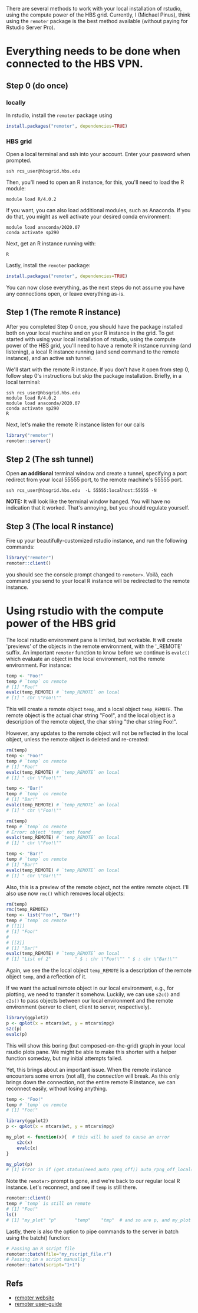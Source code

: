 There are several methods to work with your local installation of rstudio, using the compute power of the HBS grid. Currently, I (Michael Pinus), think using the `remoter` package is the best method available (without paying for Rstudio Server Pro).

# Everything needs to be done when connected to the HBS VPN. 

## Step 0 (do once)

### locally
In rstudio, install the `remoter` package using

```r
install.packages("remoter", dependencies=TRUE)
```

### HBS grid
Open a local terminal and ssh into your account. Enter your password when prompted.

```
ssh rcs_user@hbsgrid.hbs.edu
```

Then, you'll need to open an R instance, for this, you'll need to load the R module:

```
module load R/4.0.2
```

If you want, you can also load additional modules, such as Anaconda. If you do that, you might as well activate your desired conda environment:

```
module load anaconda/2020.07
conda activate sp290
```

Next, get an R instance running with:
```
R
```

Lastly, install the `remoter` package:

```r
install.packages("remoter", dependencies=TRUE)
```
You can now close everything, as the next steps do not assume you have any connections open, or leave everything as-is. 

## Step 1 (The remote R instance)

After you completed Step 0 once, you should have the package installed both on your local machine and on your R instance in the grid.
To get started with using your local installation of rstudio, using the compute power of the HBS grid, you'll need to have a remote R instance running (and listening), a local R instance running (and send command to the remote instance), and an active ssh tunnel.

We'll start with the remote R instance. If you don't have it open from step 0, follow step 0's instructions but skip the package installation. Briefly, in a local terminal:

```
ssh rcs_user@hbsgrid.hbs.edu
module load R/4.0.2
module load anaconda/2020.07
conda activate sp290
R
```

Next, let's make the remote R instance listen for our calls

```r
library("remoter")
remoter::server()
```

## Step 2 (The ssh tunnel)

Open **an additional** terminal window and create a tunnel, specifying a port redirect from your local 55555 port, to the remote machine's 55555 port. 
  
```
ssh rcs_user@hbsgrid.hbs.edu  -L 55555:localhost:55555 -N
```
**NOTE:** It will look like the terminal window hanged. You will have no indication that it worked. That's annoying, but you should regulate yourself.

## Step 3 (The local R instance)

Fire up your beautifully-customized rstudio instance, and run the following commands:

```r
library("remoter")
remoter::client()
```

you should see the console prompt changed to `remoter>`. 
Voilà, each command you send to your local R instance will be redirected to the remote instance. 

# Using rstudio with the compute power of the HBS grid

The local rstudio environment pane is limited, but workable. 
It will create 'previews' of the objects in the remote environment, with the '_REMOTE' suffix. 
An important `remoter` function to know before we continue is `evalc()` which evaluate an object in the local environment, not the remote environment. 
For instance: 

```r
temp <- "Foo!" 
temp # `temp` on remote
# [1] "Foo!" 
evalc(temp_REMOTE) # `temp_REMOTE` on local
# [1] " chr \"Foo!\"" 
```

This will create a remote object `temp`, and a local object `temp_REMOTE`. The remote object is the actual char string "Foo!", and the local object is a description of the remote object, the char string "the char string Foo!".

However, any updates to the remote object will not be reflected in the local object, unless the remote object is deleted and re-created:

```r
rm(temp)
temp <- "Foo!"
temp # `temp` on remote
# [1] "Foo!" 
evalc(temp_REMOTE) # `temp_REMOTE` on local
# [1] " chr \"Foo!\"" 

temp <- "Bar!"
temp # `temp` on remote
# [1] "Bar!" 
evalc(temp_REMOTE) # `temp_REMOTE` on local
# [1] " chr \"Foo!\"" 

rm(temp)
temp # `temp` on remote
# Error: object 'temp' not found
evalc(temp_REMOTE) # `temp_REMOTE` on local
# [1] " chr \"Foo!\"" 

temp <- "Bar!"
temp # `temp` on remote
# [1] "Bar!" 
evalc(temp_REMOTE) # `temp_REMOTE` on local
# [1] " chr \"Bar!\"" 
```

Also, this is a preview of the remote object, not the entire remote object. I'll also use now `rmc()` which removes local objects:

```r
rm(temp)
rmc(temp_REMOTE)
temp <- list("Foo!", "Bar!")
temp # `temp` on remote
# [[1]]
# [1] "Foo!"
# 
# [[2]]
# [1] "Bar!"
evalc(temp_REMOTE) # `temp_REMOTE` on local
# [1] "List of 2"         " $ : chr \"Foo!\"" " $ : chr \"Bar!\"" 
```

Again, we see the the local object `temp_REMOTE` is a description of the remote object `temp`, and a reflection of it.

If we want the actual remote object in our local environment, e.g., for plotting, we need to transfer it somehow. 
Luckily, we can use `s2c()` and `c2s()` to pass objects between our local environment and the remote environment (server to client, client to server, respectively).

```r
library(ggplot2)
p <- qplot(x = mtcars$wt, y = mtcars$mpg)
s2c(p)
evalc(p)
```

This will show this boring (but composed-on-the-grid) graph in your local rsudio plots pane.
We might be able to make this shorter with a helper function someday, but my initial attempts failed.

Yet, this brings about an important issue. When the remote instance encounters some errors (not all), the *connection* will break. 
As this only brings down the connection, not the entire remote R instance, we can reconnect easily, without losing anything.

```r
temp <- "Foo!"
temp # `temp` on remote
# [1] "Foo!" 

library(ggplot2)
p <- qplot(x = mtcars$wt, y = mtcars$mpg)

my_plot <- function(x){  # this will be used to cause an error 
    s2c(x)
    evalc(x)
}

my_plot(p) 
# [1] Error in if (get.status(need_auto_rpng_off)) auto_rpng_off_local(get.status(ret)) : argument is of length zero
```

Note the `remoter>` prompt is gone, and we're back to our regular local R instance.
Let's reconnect, and see if `temp` is still there.

```r
remoter::client()
temp # `temp` is still on remote
# [1] "Foo!" 
ls()
# [1] "my_plot" "p"       "temp"    "tmp"  # and so are p, and my_plot (and `tmp` created by the remoter package itself).
```
Lastly, there is also the option to pipe commands to the server in batch using the batch() function:
```r
# Passing an R script file
remoter::batch(file="my_rscript_file.r")
# Passing in a script manually
remoter::batch(script="1+1")
```

## Refs

- [remoter website](https://github.com/RBigData/remoter)
- [remoter user-guide](https://cran.r-project.org/web/packages/remoter/vignettes/remoter.pdf)


